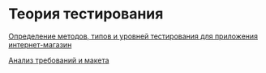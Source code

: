 #  Теория тестирования

[Определение методов, типов и уровней тестирования для приложения интернет-магазин](https://docs.google.com/spreadsheets/d/15GbJ2Y3ZfYJ6LCsfg-pOV4Uzpyx7_hbF_HiPlOI7mrk/edit?gid=1684885434#gid=1684885434) 

[Анализ требований и макета](https://docs.google.com/spreadsheets/d/1phGGjv5kLzS6AhVeXBrFu20vUA7Rvf2Q5EK6a2zAruI/edit?usp=sharing)    
